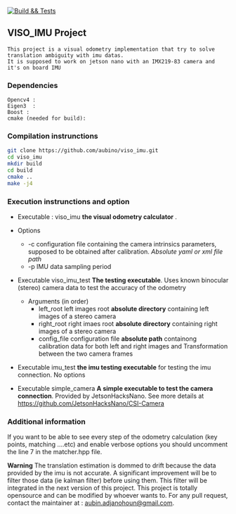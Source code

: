 [![Build && Tests](https://github.com/aubino/viso_imu/actions/workflows/c-cpp.yml/badge.svg)](https://github.com/aubino/viso_imu/actions/workflows/c-cpp.yml)

## VISO_IMU Project
    This project is a visual odometry implementation that try to solve translation ambiguity with imu datas. 
    It is supposed to work on jetson nano with an IMX219-83 camera and it's on board IMU 

### Dependencies 
    Opencv4 : 
    Eigen3  :
    Boost : 
    cmake (needed for build):


### Compilation instrunctions
````bash
git clone https://github.com/aubino/viso_imu.git
cd viso_imu
mkdir build
cd build 
cmake ..
make -j4
````  

### Execution instrunctions and option
- Executable :   viso_imu __the visual odometry calculator__ . 
- Options
    - -c  configuration file containing the camera intrinsics parameters, supposed to be obtained after calibration. *Absolute yaml or xml file path*
    - -p  IMU data sampling period


- Executable  viso_imu_test __The testing executable__. Uses known binocular (stereo) camera data to test the accuracy of the odometry  
    - Arguments  (in order)  
        - left_root  left images root __absolute directory__ containing left images of a stereo camera 
        - right_root  right imaes root __absolute directory__ containing right images of a stereo camera
        - config_file  configuration file __absolute path__ containong calibration data for both left and right images and Transformation between the two camera  frames  

- Executable  imu_test __the imu testing executable__  for testing the imu connection. No options

- Executable  simple_camera __A simple executable to test the camera connection__. Provided by JetsonHacksNano. See more details at https://github.com/JetsonHacksNano/CSI-Camera

### Additional information 
If you want to be able to see every step of the odometry calculation (key points, matching ....etc) and enable verbose options you should uncomment the line 7 in the matcher.hpp file. 

**Warning** 
The translation estimation is dommed to drift because the data provided by the imu is not accurate. A significant improvement will be to filter those data (ie kalman filter) before using them. This filter will be integrated in the next version of this project.
This project is totally opensource and can be modified by whoever wants to. For any pull request, contact the maintainer at : aubin.adjanohoun@gmail.com.

